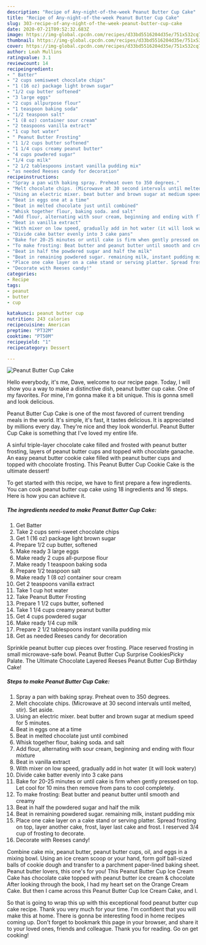 ```yaml
---
description: "Recipe of Any-night-of-the-week Peanut Butter Cup Cake"
title: "Recipe of Any-night-of-the-week Peanut Butter Cup Cake"
slug: 303-recipe-of-any-night-of-the-week-peanut-butter-cup-cake
date: 2020-07-21T09:52:32.683Z
image: https://img-global.cpcdn.com/recipes/d33bd5516204d35e/751x532cq70/peanut-butter-cup-cake-recipe-main-photo.jpg
thumbnail: https://img-global.cpcdn.com/recipes/d33bd5516204d35e/751x532cq70/peanut-butter-cup-cake-recipe-main-photo.jpg
cover: https://img-global.cpcdn.com/recipes/d33bd5516204d35e/751x532cq70/peanut-butter-cup-cake-recipe-main-photo.jpg
author: Leah Mullins
ratingvalue: 3.1
reviewcount: 14
recipeingredient:
- " Batter"
- "2 cups semisweet chocolate chips"
- "1 (16 oz) package light brown sugar"
- "1/2 cup butter softened"
- "3 large eggs"
- "2 cups allpurpose flour"
- "1 teaspoon baking soda"
- "1/2 teaspoon salt"
- "1 (8 oz) container sour cream"
- "2 teaspoons vanilla extract"
- "1 cup hot water"
- " Peanut Butter Frosting"
- "1 1/2 cups butter softened"
- "1 1/4 cups creamy peanut butter"
- "4 cups powdered sugar"
- "1/4 cup milk"
- "2 1/2 tablespoons instant vanilla pudding mix"
- "as needed Reeses candy for decoration"
recipeinstructions:
- "Spray a pan with baking spray. Preheat oven to 350 degrees."
- "Melt chocolate chips. (Microwave at 30 second intervals until melted, stir). Set aside."
- "Using an electric mixer. beat butter and brown sugar at medium speed for 5 minutes."
- "Beat in eggs one at a time"
- "Beat in melted chocolate just until combined"
- "Whisk together flour, baking soda. and salt"
- "Add flour, alternating with sour cream, beginning and ending with flour mixture"
- "Beat in vanilla extract"
- "With mixer on low speed, gradually add in hot water (it will look watery)"
- "Divide cake batter evenly into 3 cake pans"
- "Bake for 20-25 minutes or until cake is firm when gently pressed on top. Let cool for 10 mins then remove from pans to cool completely."
- "To make frosting: Beat butter and peanut butter until smooth and creamy"
- "Beat in half the powdered sugar and half the milk"
- "Beat in remaining powdered sugar. remaining milk, instant pudding mix"
- "Place one cake layer on a cake stand or serving platter. Spread frosting on top, layer another cake, frost, layer last cake and frost. I reserved 3/4 cup of frosting to decorate."
- "Decorate with Reeses candy!"
categories:
- Recipe
tags:
- peanut
- butter
- cup

katakunci: peanut butter cup 
nutrition: 243 calories
recipecuisine: American
preptime: "PT32M"
cooktime: "PT50M"
recipeyield: "1"
recipecategory: Dessert

---
```



![Peanut Butter Cup Cake](https://img-global.cpcdn.com/recipes/d33bd5516204d35e/751x532cq70/peanut-butter-cup-cake-recipe-main-photo.jpg)

Hello everybody, it's me, Dave, welcome to our recipe page. Today, I will show you a way to make a distinctive dish, peanut butter cup cake. One of my favorites. For mine, I'm gonna make it a bit unique. This is gonna smell and look delicious.

Peanut Butter Cup Cake is one of the most favored of current trending meals in the world. It's simple, it's fast, it tastes delicious. It is appreciated by millions every day. They're nice and they look wonderful. Peanut Butter Cup Cake is something that I've loved my entire life.

A sinful triple-layer chocolate cake filled and frosted with peanut butter frosting, layers of peanut butter cups and topped with chocolate ganache. An easy peanut butter cookie cake filled with peanut butter cups and topped with chocolate frosting. This Peanut Butter Cup Cookie Cake is the ultimate dessert!


To get started with this recipe, we have to first prepare a few ingredients. You can cook peanut butter cup cake using 18 ingredients and 16 steps. Here is how you can achieve it.

<!--inarticleads1-->

##### The ingredients needed to make Peanut Butter Cup Cake:

1. Get  Batter
1. Take 2 cups semi-sweet chocolate chips
1. Get 1 (16 oz) package light brown sugar
1. Prepare 1/2 cup butter, softened
1. Make ready 3 large eggs
1. Make ready 2 cups all-purpose flour
1. Make ready 1 teaspoon baking soda
1. Prepare 1/2 teaspoon salt
1. Make ready 1 (8 oz) container sour cream
1. Get 2 teaspoons vanilla extract
1. Take 1 cup hot water
1. Take  Peanut Butter Frosting
1. Prepare 1 1/2 cups butter, softened
1. Take 1 1/4 cups creamy peanut butter
1. Get 4 cups powdered sugar
1. Make ready 1/4 cup milk
1. Prepare 2 1/2 tablespoons instant vanilla pudding mix
1. Get as needed Reeses candy for decoration


Sprinkle peanut butter cup pieces over frosting. Place reserved frosting in small microwave-safe bowl. Peanut Butter Cup Surprise CookiesPicky Palate. The Ultimate Chocolate Layered Reeses Peanut Butter Cup Birthday Cake! 

<!--inarticleads2-->

##### Steps to make Peanut Butter Cup Cake:

1. Spray a pan with baking spray. Preheat oven to 350 degrees.
1. Melt chocolate chips. (Microwave at 30 second intervals until melted, stir). Set aside.
1. Using an electric mixer. beat butter and brown sugar at medium speed for 5 minutes.
1. Beat in eggs one at a time
1. Beat in melted chocolate just until combined
1. Whisk together flour, baking soda. and salt
1. Add flour, alternating with sour cream, beginning and ending with flour mixture
1. Beat in vanilla extract
1. With mixer on low speed, gradually add in hot water (it will look watery)
1. Divide cake batter evenly into 3 cake pans
1. Bake for 20-25 minutes or until cake is firm when gently pressed on top. Let cool for 10 mins then remove from pans to cool completely.
1. To make frosting: Beat butter and peanut butter until smooth and creamy
1. Beat in half the powdered sugar and half the milk
1. Beat in remaining powdered sugar. remaining milk, instant pudding mix
1. Place one cake layer on a cake stand or serving platter. Spread frosting on top, layer another cake, frost, layer last cake and frost. I reserved 3/4 cup of frosting to decorate.
1. Decorate with Reeses candy!


Combine cake mix, peanut butter, peanut butter cups, oil, and eggs in a mixing bowl. Using an ice cream scoop or your hand, form golf ball-sized balls of cookie dough and transfer to a parchment paper-lined baking sheet. Peanut butter lovers, this one&#39;s for you! This Peanut Butter Cup Ice Cream Cake has chocolate cake topped with peanut butter ice cream &amp; chocolate After looking through the book, I had my heart set on the Orange Cream Cake. But then I came across this Peanut Butter Cup Ice Cream Cake, and I. 

So that is going to wrap this up with this exceptional food peanut butter cup cake recipe. Thank you very much for your time. I'm confident that you will make this at home. There is gonna be interesting food in home recipes coming up. Don't forget to bookmark this page in your browser, and share it to your loved ones, friends and colleague. Thank you for reading. Go on get cooking!
